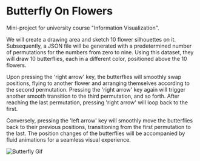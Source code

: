 # Butterfly On Flowers
Mini-project for university course "Information Visualization".

We will create a drawing area and sketch 10 flower silhouettes on it. Subsequently, a JSON file will be generated with a predetermined number of permutations for the numbers from zero to nine. Using this dataset, they will draw 10 butterflies, each in a different color, positioned above the 10 flowers.

Upon pressing the 'right arrow' key, the butterflies will smoothly swap positions, flying to another flower and arranging themselves according to the second permutation. Pressing the 'right arrow' key again will trigger another smooth transition to the third permutation, and so forth. After reaching the last permutation, pressing 'right arrow' will loop back to the first.

Conversely, pressing the 'left arrow' key will smoothly move the butterflies back to their previous positions, transitioning from the first permutation to the last. The position changes of the butterflies will be accompanied by fluid animations for a seamless visual experience.

![Butterfly Gif](https://github.com/georgelzrc/Mini-progetto-InfoVis/assets/91905077/e542c96d-8ae1-48df-95ae-7c44cd26263a)

